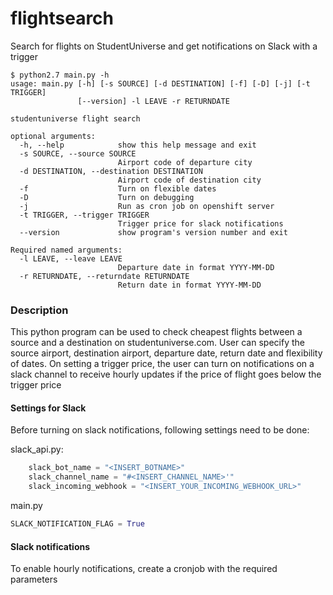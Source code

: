# flightsearch

Search for flights on StudentUniverse and get notifications on Slack with a trigger

```
$ python2.7 main.py -h
usage: main.py [-h] [-s SOURCE] [-d DESTINATION] [-f] [-D] [-j] [-t TRIGGER]
               [--version] -l LEAVE -r RETURNDATE

studentuniverse flight search

optional arguments:
  -h, --help            show this help message and exit
  -s SOURCE, --source SOURCE
                        Airport code of departure city
  -d DESTINATION, --destination DESTINATION
                        Airport code of destination city
  -f                    Turn on flexible dates
  -D                    Turn on debugging
  -j                    Run as cron job on openshift server
  -t TRIGGER, --trigger TRIGGER
                        Trigger price for slack notifications
  --version             show program's version number and exit

Required named arguments:
  -l LEAVE, --leave LEAVE
                        Departure date in format YYYY-MM-DD
  -r RETURNDATE, --returndate RETURNDATE
                        Return date in format YYYY-MM-DD

```

### Description
This python program can be used to check cheapest flights between a source and a destination on studentuniverse.com.
User can specify the source airport, destination airport, departure date, return date and flexibility of dates.
On setting a trigger price, the user can turn on notifications on a slack channel to receive hourly updates if the price of flight goes below the trigger price

#### Settings for Slack
Before turning on slack notifications, following settings need to be done:

slack_api.py:
```python 
    slack_bot_name = "<INSERT_BOTNAME>"
    slack_channel_name = "#<INSERT_CHANNEL_NAME>'"
    slack_incoming_webhook = "<INSERT_YOUR_INCOMING_WEBHOOK_URL>"
```
main.py
```python
SLACK_NOTIFICATION_FLAG = True
```

#### Slack notifications
To enable hourly notifications, create a cronjob with the required parameters 
